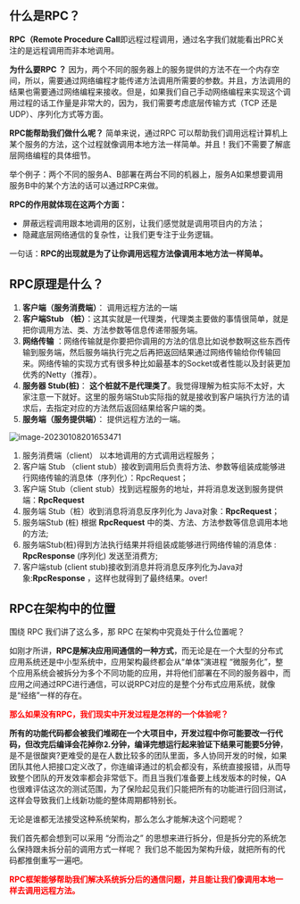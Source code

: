 ## 什么是RPC？

**RPC（Remote Procedure Call**即远程过程调用，通过名字我们就能看出PRC关注的是远程调用而非本地调用。



**为什么要RPC ？** 因为，两个不同的服务器上的服务提供的方法不在一个内存空间，所以，需要通过网络编程才能传递方法调用所需要的参数。并且，方法调用的结果也需要通过网络编程来接收。但是，如果我们自己手动网络编程来实现这个调用过程的话工作量是非常大的，因为，我们需要考虑底层传输方式（TCP 还是 UDP）、序列化方式等方面。



**RPC能帮助我们做什么呢？** 简单来说，通过RPC 可以帮助我们调用远程计算机上某个服务的方法，这个过程就像调用本地方法一样简单。并且！我们不需要了解底层网络编程的具体细节。



举个例子：两个不同的服务A、B部署在两台不同的机器上，服务A如果想要调用服务B中的某个方法的话可以通过RPC来做。

**RPC的作用就体现在这两个方面：**

- 屏蔽远程调用跟本地调用的区别，让我们感觉就是调用项目内的方法；
- 隐藏底层网络通信的复杂性，让我们更专注于业务逻辑。

一句话：**RPC的出现就是为了让你调用远程方法像调用本地方法一样简单。**



## RPC原理是什么？

1. **客户端（服务消费端）**： 调用远程方法的一端
2. **客户端Stub （桩）**：这其实就是一代理类，代理类主要做的事情很简单，就是把你调用方法、类、方法参数等信息传递带服务端。
3. **网络传输** ：网络传输就是你要把你调用的方法的信息比如说参数啊这些东西传输到服务端，然后服务端执行完之后再把返回结果通过网络传输给你传输回来。网络传输的实现方式有很多种比如最基本的Socket或者性能以及封装更加优秀的Netty（推荐）。
4. **服务器 Stub(桩)**： **这个桩就不是代理类了**。我觉得理解为桩实际不太好，大家注意一下就好。这里的服务端Stub实际指的就是接收到客户端执行方法的请求后，去指定对应的方法然后返回结果给客户端的类。
5. **服务端（服务提供端）**： 提供远程方法的一端。

![image-20230108201653471](markdown-img/01.assets/image-20230108201653471.png)

1. 服务消费端（client） 以本地调用的方式调用远程服务；
2. 客户端 Stub （client stub）接收到调用后负责将方法、参数等组装成能够进行网络传输的消息体（序列化）：RpcRequest；
3. 客户端 Stub（client stub）找到远程服务的地址，并将消息发送到服务提供端：**RpcRequest**
4. 服务端 Stub（桩）收到消息将消息反序列化为 Java对象：**RpcRequest**；
5. 服务端Stub (桩) 根据 **RpcRequest** 中的类、方法、方法参数等信息调用本地的方法;
6. 服务端Stub(桩)得到方法执行结果并将组装成能够进行网络传输的消息体 :  **RpcResponse** (序列化) 发送至消费方;
7. 客户端stub (client stub)接收到消息并将消息反序列化为Java对象:**RpcResponse** ，这样也就得到了最终结果。over!



## RPC在架构中的位置

围绕 RPC 我们讲了这么多，那 RPC 在架构中究竟处于什么位置呢？

如刚才所讲，**RPC是解决应用间通信的一种方式**，而无论是在一个大型的分布式应用系统还是中小型系统中，应用架构最终都会从“单体”演进程 “微服务化”，整个应用系统会被拆分为多个不同功能的应用，并将他们部署在不同的服务器中，而应用之间通过RPC进行通信，可以说RPC对应的是整个分布式应用系统，就像是“经络”一样的存在。

**<font color='red'>那么如果没有RPC，我们现实中开发过程是怎样的一个体验呢？</font>**

**所有的功能代码都会被我们堆砌在一个大项目中，开发过程中你可能要改一行代码，但改完后编译会花掉你⒉分钟，编译完想运行起来验证下结果可能要5分钟**，是不是很酸爽?更难受的是在人数比较多的团队里面，多人协同开发的时候，如果团队其他人把接口定义改了，你连编译通过的机会都没有，系统直接报错，从而导致整个团队的开发效率都会非常低下。而且当我们准备要上线发版本的时候，QA 也很难评估这次的测试范围，为了保险起见我们只能把所有的功能进行回归测试，这样会导致我们上线新功能的整体周期都特别长。

无论是谁都无法接受这种系统架构，那么怎么才能解决这个问题呢？

我们首先都会想到可以采用 “分而治之” 的思想来进行拆分，但是拆分完的系统怎么保持跟未拆分前的调用方式一样呢？ 我们总不能因为架构升级，就把所有的代码都推倒重写一遍吧。

**<font color='red'>RPC框架能够帮助我们解决系统拆分后的通信问题，并且能让我们像调用本地一样去调用远程方法。</font>**
